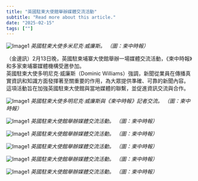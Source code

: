 ```yaml
---
title: "英國駐柬大使館舉辦媒體交流活動"
subtitle: "Read more about this article."
date: "2025-02-15"
tags: [""]
---
```


![Image1](/thumbnails/British-Embassy-Exchange-Event.jpg "Meeting")
*英國駐柬大使多米尼克‧威廉斯。 （圖：柬中時報）*

（金邊訊）2月13日晚，英國駐柬埔寨大使館舉辦一場媒體交流活動，《柬中時報》和多家柬埔寨媒體機構受邀參加。
<br/>
英國駐柬大使多明尼克‧威廉斯（Dominic Williams）強調，新聞從業員在傳播真實資訊和知識方面發揮著至關重要的作用，為大眾提供準確、可靠的新聞內容。
<br/>
這項活動旨在加強英國駐柬大使館與當地媒體的聯繫，並促進資訊交流與合作。

![Image1](/images/British-Embassy-Exchange-Event/img1.jpg "Meeting")
*英國駐柬大使多明尼克‧威廉斯與《柬中時報》記者交流。 （圖：柬中時報）*

![Image1](/images/British-Embassy-Exchange-Event/img2.jpg "Meeting")
*英國駐柬大使館舉辦媒體交流活動。 （圖：柬中時報）*

![Image1](/images/British-Embassy-Exchange-Event/img3.jpg "Meeting")
*英國駐柬大使館舉辦媒體交流活動。 （圖：柬中時報）*

![Image1](/images/British-Embassy-Exchange-Event/img4.jpg "Meeting")
*英國駐柬大使館舉辦媒體交流活動。 （圖：柬中時報）*

![Image1](/images/British-Embassy-Exchange-Event/img5.jpg "Meeting")
*英國駐柬大使館舉辦媒體交流活動。 （圖：柬中時報）*

![Image1](/images/British-Embassy-Exchange-Event/img6.jpg "Meeting")
*英國駐柬大使館舉辦媒體交流活動。 （圖：柬中時報）*
